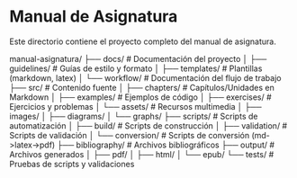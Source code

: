 # Manual de Asignatura
    
Este directorio contiene el proyecto completo del manual de asignatura.

manual-asignatura/
├── docs/                      # Documentación del proyecto
│   ├── guidelines/           # Guías de estilo y formato
│   ├── templates/           # Plantillas (markdown, latex)
│   └── workflow/            # Documentación del flujo de trabajo
├── src/                      # Contenido fuente
│   ├── chapters/            # Capítulos/Unidades en Markdown
│   ├── examples/            # Ejemplos de código
│   ├── exercises/           # Ejercicios y problemas
│   └── assets/             # Recursos multimedia
│       ├── images/
│       ├── diagrams/
│       └── graphs/
├── scripts/                  # Scripts de automatización
│   ├── build/              # Scripts de construcción
│   ├── validation/         # Scripts de validación
│   └── conversion/         # Scripts de conversión (md->latex->pdf)
├── bibliography/             # Archivos bibliográficos
├── output/                   # Archivos generados
│   ├── pdf/
│   ├── html/
│   └── epub/
└── tests/                    # Pruebas de scripts y validaciones
    